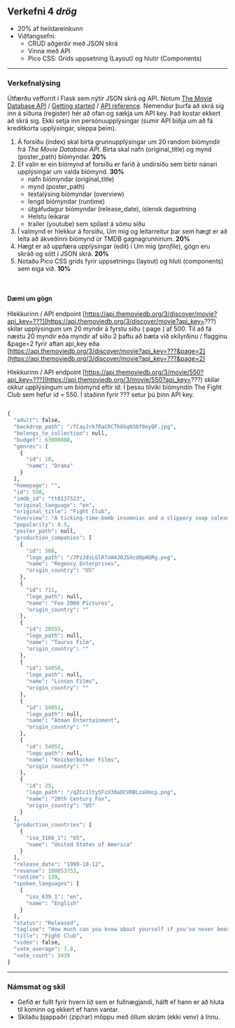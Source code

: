 ## Verkefni 4  _drög_
- 20% af heildareinkunn
- Viðfangsefni:
  - CRUD aðgerðir með JSON skrá
  - Vinna með API
  - Pico CSS: Grids uppsetning (Layout) og hlutir (Components)

---

### Verkefnalýsing
 
Útfærðu vefforrit í Flask sem nýtir JSON skrá og API. Notum [The Movie Database API](https://www.themoviedb.org/) / [Getting started](https://developer.themoviedb.org/docs/getting-started) / [API reference](https://developer.themoviedb.org/reference/intro/getting-started). Nemendur þurfa að skrá sig inn á síðuna (register) hér að ofan og sækja um API key. Það kostar ekkert að skrá sig. Ekki setja inn persónuupplýsingar (sumir API biðja um að fá kreditkorta upplýsingar, sleppa þeim).

1. Á forsíðu (index) skal birta grunnupplýsingar um 20 random bíómyndir frá _The Movie Database API_. Birta skal nafn (original_title) og mynd (poster_path) bíómyndar. **20%**
1. Ef valin er ein bíómynd af forsíðu er farið á undirsíðu sem birtir nánari upplýsingar um valda bíómynd. **30%**
    - nafn bíómyndar (original_title)
    - mynd (poster_path)
    - textalýsing bíómyndar (overview)
    - lengd bíómyndar (runtime)
    - útgáfudagur bíómyndar (release_date), íslensk dagsetning
    - Helstu leikarar
    - trailer (youtube) sem spilast á sömu síðu
1. Í valmynd er hlekkur á forsíðu, Um mig og leitarreitur þar sem hægt er að leita að ákveðinni bíómynd úr TMDB gagnagrunninum. **20%**
1. Hægt er að uppfæra upplýsingar (edit) í Um mig (_profile_), gögn eru skráð og sótt í JSON skrá. **20%**
1. Notaðu Pico CSS grids fyrir uppsetningu (layout) og hluti (components) sem eiga við. **10%**

<!--
1. Helstu leikarar og hlekkir á undirsíðu til að fá nánari upplýsingar
1. Paginate data from API? [Pagination in Flask: Split Your Data Inot Pages](https://www.youtube.com/watch?v=U18hO1ngZEQ) (youtube) 
-->

<br>

#### Dæmi um gögn
Hlekkurinn / API endpoint [https://api.themoviedb.org/3/discover/movie?api_key=???](https://api.themoviedb.org/3/discover/movie?api_key=???) skilar upplýsingum um 20 myndir á fyrstu síðu ( page ) af 500.  Til að fá næstu 20 myndir eða myndir af síðu 2 þaftu að bæta við skilyrðinu / flagginu &page=2 fyrir aftan api_key eða [https://api.themoviedb.org/3/discover/movie?api_key=???&page=2](https://api.themoviedb.org/3/discover/movie?api_key=???&page=2) 

Hlekkurinn / API endpoint [https://api.themoviedb.org/3/movie/550?api_key=???](https://api.themoviedb.org/3/movie/550?api_key=???) skilar okkur upplýsingum um bíómynd eftir id:  Í þessu tilviki bíómyndin The Fight Club sem hefur id = 550.  Í staðinn fyrir ??? setur þú þinn API key.
```python

{
  "adult": false,
  "backdrop_path": "/fCayJrkfRaCRCTh8GqN30f8oyQF.jpg",
  "belongs_to_collection": null,
  "budget": 63000000,
  "genres": [
    {
      "id": 18,
      "name": "Drama"
    }
  ],
  "homepage": "",
  "id": 550,
  "imdb_id": "tt0137523",
  "original_language": "en",
  "original_title": "Fight Club",
  "overview": "A ticking-time-bomb insomniac and a slippery soap salesman channel primal male aggression into a shocking new form of therapy. Their concept catches on, with underground \"fight clubs\" forming in every town, until an eccentric gets in the way and ignites an out-of-control spiral toward oblivion.",
  "popularity": 0.5,
  "poster_path": null,
  "production_companies": [
    {
      "id": 508,
      "logo_path": "/7PzJdsLGlR7oW4J0J5Xcd0pHGRg.png",
      "name": "Regency Enterprises",
      "origin_country": "US"
    },
    {
      "id": 711,
      "logo_path": null,
      "name": "Fox 2000 Pictures",
      "origin_country": ""
    },
    {
      "id": 20555,
      "logo_path": null,
      "name": "Taurus Film",
      "origin_country": ""
    },
    {
      "id": 54050,
      "logo_path": null,
      "name": "Linson Films",
      "origin_country": ""
    },
    {
      "id": 54051,
      "logo_path": null,
      "name": "Atman Entertainment",
      "origin_country": ""
    },
    {
      "id": 54052,
      "logo_path": null,
      "name": "Knickerbocker Films",
      "origin_country": ""
    },
    {
      "id": 25,
      "logo_path": "/qZCc1lty5FzX30aOCVRBLzaVmcp.png",
      "name": "20th Century Fox",
      "origin_country": "US"
    }
  ],
  "production_countries": [
    {
      "iso_3166_1": "US",
      "name": "United States of America"
    }
  ],
  "release_date": "1999-10-12",
  "revenue": 100853753,
  "runtime": 139,
  "spoken_languages": [
    {
      "iso_639_1": "en",
      "name": "English"
    }
  ],
  "status": "Released",
  "tagline": "How much can you know about yourself if you've never been in a fight?",
  "title": "Fight Club",
  "video": false,
  "vote_average": 7.8,
  "vote_count": 3439
}
```

---

### Námsmat og skil  
- Gefið er fullt fyrir hvern lið sem er fullnægjandi, hálft ef hann er að hluta til kominn og ekkert ef hann vantar.
- Skilaðu þjappaðri (zip/rar) möppu með öllum skrám (ekki venv) á Innu.
